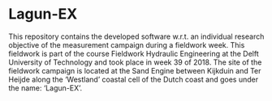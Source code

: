 # Lagun-EX
This repository contains the developed software w.r.t. an individual research objective of the measurement campaign during a fieldwork week. This fieldwork is part of the course Fieldwork Hydraulic Engineering at the Delft University of Technology and took place in week 39 of 2018. The site of the fieldwork campaign is located at the Sand Engine between Kijkduin and Ter Heijde along the ‘Westland’ coastal cell of the Dutch coast and goes under the name: ‘Lagun-EX’.
